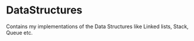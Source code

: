 # DataStructures
Contains my implementations of the Data Structures like Linked lists, Stack, Queue etc.
